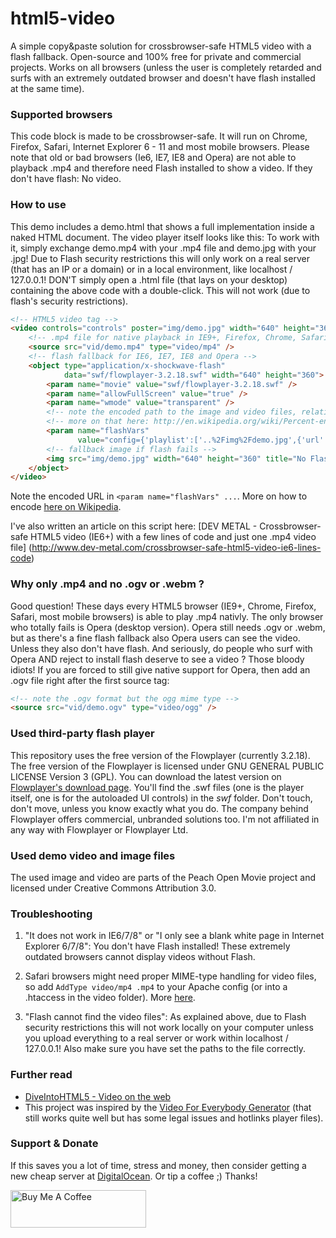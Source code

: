 # html5-video

A simple copy&paste solution for crossbrowser-safe HTML5 video with a flash fallback. Open-source and 100% free for
private and commercial projects. Works on all browsers (unless the user is completely retarded and surfs with an
extremely outdated browser and doesn't have flash installed at the same time).

### Supported browsers

This code block is made to be crossbrowser-safe. It will run on Chrome, Firefox, Safari, Internet Explorer 6 - 11 and
most mobile browsers. Please note that old or bad browsers (Ie6, IE7, IE8 and Opera) are not able to playback .mp4 and
therefore need Flash installed to show a video. If they don't have flash: No video.

### How to use

This demo includes a demo.html that shows a full implementation inside a naked HTML document. The video player itself
looks like this: To work with it, simply exchange demo.mp4 with your .mp4 file and demo.jpg with your .jpg!
Due to Flash security restrictions this will only work on a real server (that has an IP or a domain) or in a local
environment, like localhost / 127.0.0.1! DON'T simply open a .html file (that lays on your desktop) containing the
above code with a double-click. This will not work (due to flash's security restrictions).

```html
<!-- HTML5 video tag -->
<video controls="controls" poster="img/demo.jpg" width="640" height="360">
    <!-- .mp4 file for native playback in IE9+, Firefox, Chrome, Safari and most mobile browsers -->
    <source src="vid/demo.mp4" type="video/mp4" />
    <!-- flash fallback for IE6, IE7, IE8 and Opera -->
    <object type="application/x-shockwave-flash"
            data="swf/flowplayer-3.2.18.swf" width="640" height="360">
        <param name="movie" value="swf/flowplayer-3.2.18.swf" />
        <param name="allowFullScreen" value="true" />
        <param name="wmode" value="transparent" />
        <!-- note the encoded path to the image and video files, relative to the .swf! -->
        <!-- more on that here: http://en.wikipedia.org/wiki/Percent-encoding -->
        <param name="flashVars"
               value="config={'playlist':['..%2Fimg%2Fdemo.jpg',{'url':'..%2Fvid%2Fdemo.mp4','autoPlay':false}]}" />
        <!-- fallback image if flash fails -->
        <img src="img/demo.jpg" width="640" height="360" title="No Flash found" />
    </object>
</video>
```

Note the encoded URL in `<param name="flashVars" ...`. More on how to encode
[here on Wikipedia](http://en.wikipedia.org/wiki/Percent-encoding).

I've also written an article on this script here:
[DEV METAL - Crossbrowser-safe HTML5 video (IE6+) with a few lines of code and just one .mp4 video file]
(http://www.dev-metal.com/crossbrowser-safe-html5-video-ie6-lines-code)

### Why only .mp4 and no .ogv or .webm ?

Good question! These days every HTML5 browser (IE9+, Chrome, Firefox, Safari, most mobile browsers) is able to play
.mp4 nativly. The only browser who totally fails is Opera (desktop version). Opera still needs .ogv or .webm, but as
there's a fine flash fallback also Opera users can see the video. Unless they also don't have flash. And seriously,
do people who surf with Opera AND reject to install flash deserve to see a video ? Those bloody idiots!
If you are forced to still give native support for Opera, then add an .ogv file right after the first source tag:

```html
<!-- note the .ogv format but the ogg mime type -->
<source src="vid/demo.ogv" type="video/ogg" />
```

### Used third-party flash player

This repository uses the free version of the Flowplayer (currently 3.2.18).
The free version of the Flowplayer is licensed under GNU GENERAL PUBLIC LICENSE Version 3 (GPL).
You can download the latest version on [Flowplayer's download page](https://flowplayer.org/pricing/#downloads).
You'll find the .swf files (one is the player itself, one is for the autoloaded UI controls) in the *swf* folder.
Don't touch, don't move, unless you know exactly what you do. The company behind Flowplayer offers commercial,
unbranded solutions too. I'm not affiliated in any way with Flowplayer or Flowplayer Ltd.

### Used demo video and image files

The used image and video are parts of the Peach Open Movie project and licensed under Creative Commons Attribution 3.0.

### Troubleshooting

1. "It does not work in IE6/7/8" or "I only see a blank white page in Internet Explorer 6/7/8":
   You don't have Flash installed! These extremely outdated browsers cannot display videos without Flash.

2. Safari browsers might need proper MIME-type handling for video files, so add `AddType video/mp4 .mp4` to your
   Apache config (or into a .htaccess in the video folder). More [here](http://stackoverflow.com/q/2643447/1114320).

3. "Flash cannot find the video files": As explained above, due to Flash security restrictions this will not work
   locally on your computer unless you upload everything to a real server or work within localhost / 127.0.0.1!
   Also make sure you have set the paths to the file correctly.

### Further read

- [DiveIntoHTML5 - Video on the web](http://diveintohtml5.info/video.html)
- This project was inspired by the [Video For Everybody Generator](http://v4e.thewikies.com/)
  (that still works quite well but has some legal issues and hotlinks player files).

### Support & Donate

If this saves you a lot of time, stress and money, then consider getting a new cheap server at [DigitalOcean](https://www.digitalocean.com/?refcode=40d978532a20). Or tip a coffee ;) Thanks!

<a href="https://www.buymeacoffee.com/panique" target="_blank"><img src="https://cdn.buymeacoffee.com/buttons/v2/default-yellow.png" alt="Buy Me A Coffee" style="height: 60px !important;width: 217px !important;" ></a>
